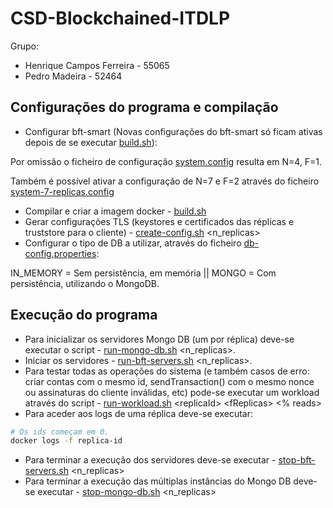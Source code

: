 # CSD-Blockchained-ITDLP

Grupo:
- Henrique Campos Ferreira - 55065
- Pedro Madeira - 52464

## Configurações do programa e compilação

- Configurar bft-smart (Novas configurações do bft-smart só ficam ativas depois de se executar [build.sh](https://github.com/pvpmadeira/CSD-ITDLP/blob/main/IT-DLP/build.sh)):
 
Por omissão o ficheiro de configuração [system.config](https://github.com/pvpmadeira/CSD-ITDLP/blob/main/IT-DLP/bft-smart/config/system.config) resulta em N=4, F=1.

Também é possível ativar a configuração de N=7 e F=2 através do ficheiro [system-7-replicas.config](https://github.com/pvpmadeira/CSD-ITDLP/blob/main/IT-DLP/bft-smart/config/system-7-replicas.config)
- Compilar e criar a imagem docker - [build.sh](https://github.com/pvpmadeira/CSD-ITDLP/blob/main/IT-DLP/build.sh)
- Gerar configurações TLS (keystores e certificados das réplicas e truststore para o cliente)  - [create-config.sh](https://github.com/pvpmadeira/CSD-ITDLP/blob/main/IT-DLP/create-config.sh) \<n_replicas\>
- Configurar o tipo de DB a utilizar, através do ficheiro [db-config.properties](https://github.com/pvpmadeira/CSD-ITDLP/blob/main/IT-DLP/db-config.properties):
 
IN_MEMORY = Sem persistência, em memória || MONGO = Com persistência, utilizando o MongoDB.

## Execução do programa

- Para inicializar os servidores Mongo DB (um por réplica) deve-se executar o script - [run-mongo-db.sh](https://github.com/pvpmadeira/CSD-ITDLP/blob/main/IT-DLP/run-mongo-db.sh) \<n_replicas\>.
- Iniciar os servidores - [run-bft-servers.sh](https://github.com/pvpmadeira/CSD-ITDLP/blob/main/IT-DLP/run-bft-servers.sh) \<n_replicas\>.
- Para testar todas as operações do sistema (e também casos de erro: criar contas com o mesmo id, sendTransaction() com o mesmo nonce ou assinaturas do cliente inválidas, etc) pode-se executar um workload através do script - [run-workload.sh](https://github.com/pvpmadeira/CSD-ITDLP/blob/main/IT-DLP/run-workload.sh) \<replicaId\> \<fReplicas\> <\% reads\>
- Para aceder aos logs de uma réplica deve-se executar:
```bash
# Os ids começam em 0.
docker logs -f replica-id
```
- Para terminar a execução dos servidores deve-se executar - [stop-bft-servers.sh](https://github.com/pvpmadeira/CSD-ITDLP/blob/main/IT-DLP/stop-bft-servers.sh) \<n_replicas\>
- Para terminar a execução das múltiplas instâncias do Mongo DB deve-se executar - [stop-mongo-db.sh](https://github.com/pvpmadeira/CSD-ITDLP/blob/main/IT-DLP/stop-mongo-db.sh) \<n_replicas\>
